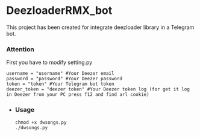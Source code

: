 # DeezloaderRMX_bot
This project has been created for integrate deezloader library in a Telegram bot.
### Attention ###
First you have to modify setting.py
```
username = "username" #Your Deezer email
password = "password" #Your Deezer password
token = "token" #Your Telegram bot token
deezer_token = "deezer token" #Your Deezer token log (for get it log in Deezer from your PC press f12 and find arl cookie)
```
* ### Usage ###
      chmod +x dwsongs.py
      ./dwsongs.py

